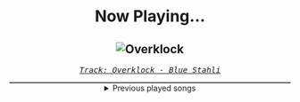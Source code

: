 <div align="center"> 
<h1>Now Playing...</h1>

![Overklock](https://i.scdn.co/image/ab67616d00001e02f856e05fb78648335ad9e220)
--
_<samp><a href="https://open.spotify.com/track/2ens5MBzdXKTlh7JE5XBih">Track: Overklock - Blue Stahli</a></samp>_

<div style="border: 1px #4B5054 solid"></div>
<details>
  <summary>
    Previous played songs
  </summary>
  <table>
    <thead>
      <tr>
        <th>
          Artist
        </th>
        <th>
          Song
        </th>
        <th>
          Link
        </th>
      </tr>
    </thead>
    <tbody>
      <tr><td>Blue Stahli</td><td>Overklock</td><td><a href="https://open.spotify.com/track/2ens5MBzdXKTlh7JE5XBih">https://open.spotify.com/track/2ens5MBzdXKTlh7JE5XBih</a></td></tr><tr><td>Blue Stahli</td><td>Enemy</td><td><a href="https://open.spotify.com/track/6UkTua0GgYyaY5qr7eO3Jv">https://open.spotify.com/track/6UkTua0GgYyaY5qr7eO3Jv</a></td></tr><tr><td>Blue Stahli</td><td>The Mountain</td><td><a href="https://open.spotify.com/track/2GsD5wS73bc8SHoXetsh1h">https://open.spotify.com/track/2GsD5wS73bc8SHoXetsh1h</a></td></tr><tr><td>Blue Stahli</td><td>Mystique</td><td><a href="https://open.spotify.com/track/50lYtrpxwZVH6rlCof4PFs">https://open.spotify.com/track/50lYtrpxwZVH6rlCof4PFs</a></td></tr><tr><td>Celldweller</td><td>Frozen - Celldweller vs. Blue Stahli</td><td><a href="https://open.spotify.com/track/7kZfyhlbMsSk9dUxzoWCQ7">https://open.spotify.com/track/7kZfyhlbMsSk9dUxzoWCQ7</a></td></tr><tr><td>Blue Stahli</td><td>Superhero Showdown</td><td><a href="https://open.spotify.com/track/2n2pY37oZlHEPXNWPIUTQG">https://open.spotify.com/track/2n2pY37oZlHEPXNWPIUTQG</a></td></tr><tr><td>Blue Stahli</td><td>Something in the Woods</td><td><a href="https://open.spotify.com/track/46NTFWeJ5lAmlLnZOFPZoU">https://open.spotify.com/track/46NTFWeJ5lAmlLnZOFPZoU</a></td></tr><tr><td>Dirty Two Club</td><td>Speed Tribe</td><td><a href="https://open.spotify.com/track/6v6WTDqwQR602MPPdPyf1C">https://open.spotify.com/track/6v6WTDqwQR602MPPdPyf1C</a></td></tr><tr><td>Blue Stahli</td><td>Suit Up - Instrumental</td><td><a href="https://open.spotify.com/track/7GC6phsuMuCKn6WDiaVOkY">https://open.spotify.com/track/7GC6phsuMuCKn6WDiaVOkY</a></td></tr><tr><td>Blue Stahli</td><td>Rockstar</td><td><a href="https://open.spotify.com/track/0J9xyNtSafUCjLksYrwFqI">https://open.spotify.com/track/0J9xyNtSafUCjLksYrwFqI</a></td></tr><tr><td>Blue Stahli</td><td>Shotgun Senorita - Zardonic Remix</td><td><a href="https://open.spotify.com/track/5f4P7aUFF75ncl7USrhkef">https://open.spotify.com/track/5f4P7aUFF75ncl7USrhkef</a></td></tr><tr><td>Blue Stahli</td><td>Scrape</td><td><a href="https://open.spotify.com/track/2pE6GFRvohkzKMjx6c3MYU">https://open.spotify.com/track/2pE6GFRvohkzKMjx6c3MYU</a></td></tr><tr><td>Blue Stahli</td><td>Corner</td><td><a href="https://open.spotify.com/track/2B4c2bhL75EvUHHSQfRpV8">https://open.spotify.com/track/2B4c2bhL75EvUHHSQfRpV8</a></td></tr><tr><td>Blue Stahli</td><td>Takedown</td><td><a href="https://open.spotify.com/track/7IAM9raV8CpUgl3oHtOmZj">https://open.spotify.com/track/7IAM9raV8CpUgl3oHtOmZj</a></td></tr><tr><td>Blue Stahli</td><td>Rebel Yell - Cinematic Version</td><td><a href="https://open.spotify.com/track/2Npco4rd7cv6yulnVuv0qr">https://open.spotify.com/track/2Npco4rd7cv6yulnVuv0qr</a></td></tr><tr><td>Blue Stahli</td><td>Not Over Til We Say So</td><td><a href="https://open.spotify.com/track/4GWjjctYOXTUs5lyCZvbNt">https://open.spotify.com/track/4GWjjctYOXTUs5lyCZvbNt</a></td></tr><tr><td>Blue Stahli</td><td>Ho'oponopono</td><td><a href="https://open.spotify.com/track/1YTzdpvs56fdXJK8ZFVnSs">https://open.spotify.com/track/1YTzdpvs56fdXJK8ZFVnSs</a></td></tr><tr><td>Hyper</td><td>Break and Enter</td><td><a href="https://open.spotify.com/track/3666GsMZa11dgLdEUv83qf">https://open.spotify.com/track/3666GsMZa11dgLdEUv83qf</a></td></tr><tr><td>Blue Stahli</td><td>DILLIGAF</td><td><a href="https://open.spotify.com/track/20T4FFlYeXjdzf7CvRwfEN">https://open.spotify.com/track/20T4FFlYeXjdzf7CvRwfEN</a></td></tr><tr><td>Blue Stahli</td><td>Endure</td><td><a href="https://open.spotify.com/track/5EBpX9ThdEZFzetIgsW92d">https://open.spotify.com/track/5EBpX9ThdEZFzetIgsW92d</a></td></tr>
    </tbody>
  </table>
</details>

</div>

